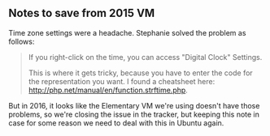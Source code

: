 
## Notes to save from 2015 VM

Time zone settings were a headache.  Stephanie solved the problem as follows:



>If you right-click on the time, you can access "Digital Clock" Settings.
>
>This is where it gets tricky, because you have to enter the code for the representation you want. I found a cheatsheet here: http://php.net/manual/en/function.strftime.php.


But in 2016, it looks like the Elementary VM we're using doesn't have those problems, so we're closing the issue in the tracker, but keeping this note in case for some reason we need to deal with this in Ubuntu again.
